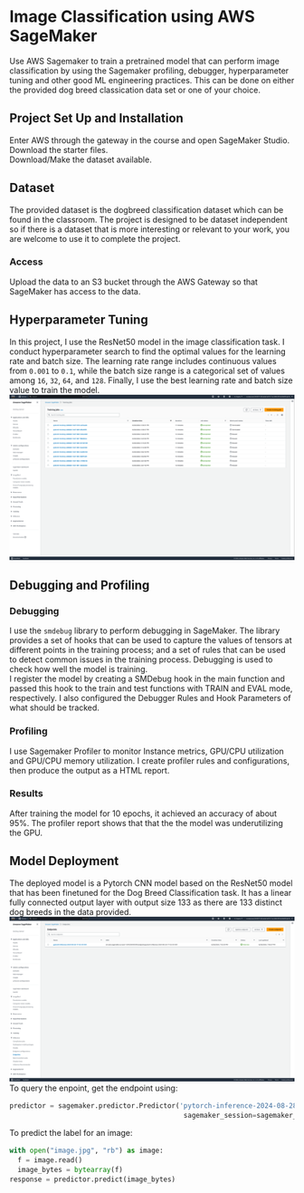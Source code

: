 # Image Classification using AWS SageMaker

Use AWS Sagemaker to train a pretrained model that can perform image classification by using the Sagemaker profiling, debugger, hyperparameter tuning and other good ML engineering practices. This can be done on either the provided dog breed classication data set or one of your choice.

## Project Set Up and Installation
Enter AWS through the gateway in the course and open SageMaker Studio.  \
Download the starter files. \
Download/Make the dataset available. 

## Dataset
The provided dataset is the dogbreed classification dataset which can be found in the classroom.
The project is designed to be dataset independent so if there is a dataset that is more interesting or relevant to your work, you are welcome to use it to complete the project.

### Access
Upload the data to an S3 bucket through the AWS Gateway so that SageMaker has access to the data. 

## Hyperparameter Tuning
In this project, I use the ResNet50 model in the image classification task. I conduct hyperparameter search to find the optimal values for the learning rate and batch size. The learning rate range includes continuous values from `0.001` to `0.1`, while the batch size range is a categorical set of values among `16`, `32`, `64`, and `128`. Finally, I use the best learning rate and batch size value to train the model.
![](Screenshots/Hyperparam_Tuning_Jobs.png)

## Debugging and Profiling
### Debugging
I use the `smdebug` library to perform debugging in SageMaker. The library provides a set of hooks that can be used to capture the values of tensors at different points in the training process; and a set of rules that can be used to detect common issues in the training process. Debugging is used to check how well the model is training. \
I register the model by creating a SMDebug hook in the main function and passed this hook to the train and test functions with TRAIN and EVAL mode, respectively. I also configured the Debugger Rules and Hook Parameters of what should be tracked.

### Profiling
I use Sagemaker Profiler to monitor Instance metrics, GPU/CPU utilization and GPU/CPU memory utilization. I create profiler rules and configurations, then produce the output as a HTML report. 

### Results
After training the model for 10 epochs, it achieved an accuracy of about 95%. The profiler report shows that that the the model was underutilizing the GPU.


## Model Deployment
The deployed model is a Pytorch CNN model based on the ResNet50 model that has been finetuned for the Dog Breed Classification task. It has a linear fully connected output layer with output size 133 as there are 133 distinct dog breeds in the data provided.
![](Screenshots/Endpoint.png)
To query the enpoint, get the endpoint using:
```python
predictor = sagemaker.predictor.Predictor('pytorch-inference-2024-08-28-17-52-53-033', 
                                           sagemaker_session=sagemaker_session)
```
To predict the label for an image:
```python
with open("image.jpg", "rb") as image:
  f = image.read()
  image_bytes = bytearray(f)
response = predictor.predict(image_bytes)
```